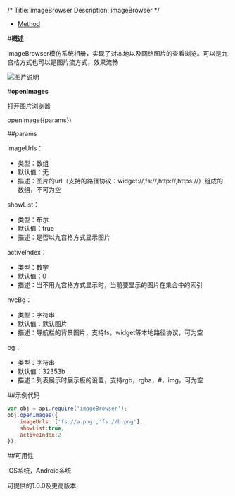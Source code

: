 /*
Title: imageBrowser
Description: imageBrowser
*/

<ul id="tab" class="clearfix">
	<li class="active"><a href="#method-content">Method</a></li>
</ul>
<div id="method-content">

#**概述**

imageBrowser模仿系统相册，实现了对本地以及网络图片的查看浏览。可以是九宫格方式也可以是图片流方式，效果流畅

![图片说明](/img/docImage/imageBrowser.jpg)

#**openImages**

打开图片浏览器

openImage({params})

##params

imageUrls：

- 类型：数组
- 默认值：无
- 描述：图片的url（支持的路径协议：widget://,fs://,http://,https://）组成的数组，不可为空

showList：

- 类型：布尔
- 默认值：true
- 描述：是否以九宫格方式显示图片

activeIndex：

- 类型：数字
- 默认值：0
- 描述：当不用九宫格方式显示时，当前要显示的图片在集合中的索引

nvcBg：

- 类型：字符串
- 默认值：默认图片
- 描述：导航栏的背景图片，支持fs，widget等本地路径协议，可为空

bg：

- 类型：字符串
- 默认值：32353b
- 描述：列表展示时展示板的设置，支持rgb，rgba，#，img，可为空

##示例代码

```js
var obj = api.require('imageBrowser');
obj.openImages({
	imageUrls: ['fs://a.png','fs://b.png'],
	showList:true,
	activeIndex:2
});
```

##可用性

iOS系统，Android系统

可提供的1.0.0及更高版本
